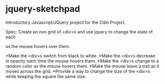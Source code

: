 # jquery-sketchpad
Introductory Javascript/JQuery project for the Odin Project.

Spec: Create an nxn grid of \<div\>s and use jquery to change the state of each <div> as the mouse hovers over them.

*Make the \<div\>s switch from black to white.
*Make the \<div\>s decrease in opacity each time the mouse hovers them.
*Make the \<div\>s change to a random color as the mouse hovers them.
*Make the mouse leave a trail as it moves across the grid.
*Provide a way to change the size of the \<div\>s while keeping the square the same size.
